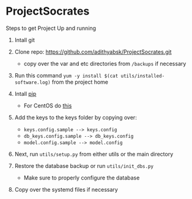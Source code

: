 # ProjectSocrates

Steps to get Project Up and running

1. Intall git

2. Clone repo: https://github.com/adithyabsk/ProjectSocrates.git
	* copy over the var and etc directories from ```/backups``` if necessary

3. Run this command ```yum -y install $(cat utils/installed-software.log)``` from the project home

4. Intall [pip](https://pip.pypa.io/en/stable/installing/)
	* For CentOS do [this](https://www.liquidweb.com/kb/how-to-install-pip-on-centos-7/)

5. Add the keys to the keys folder by copying over:
	* ```keys.config.sample --> keys.config```
	* ```db_keys.config.sample --> db_keys.config```
	* ```model.config.sample --> model.config```

6. Next, run ```utils/setup.py``` from either utils or the main directory

7. Restore the database backup or run ```utils/init_dbs.py```
	* Make sure to properly configure the database

8. Copy over the systemd files if necessary
